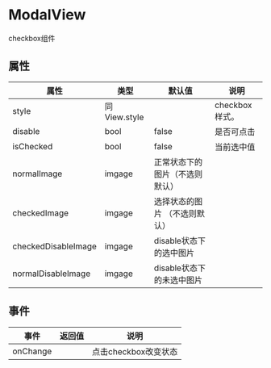 # ModalView
checkbox组件

## 属性
| 属性 | 类型 | 默认值 | 说明 |
|---|---|---|---|
| style | 同View.style |  | checkbox样式。
|disable|bool|false|是否可点击
|isChecked|bool |false|当前选中值
| normalImage | imgage  | 正常状态下的图片（不选则默认）
| checkedImage | imgage | 选择状态的图片 （不选则默认）
| checkedDisableImage | imgage  |disable状态下的选中图片
| normalDisableImage | imgage |disable状态下的未选中图片

## 事件
| 事件 | 返回值 | 说明 |
|---|---|---|
| onChange |  | 点击checkbox改变状态
